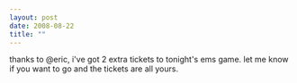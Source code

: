 ```yaml
---
layout: post
date: 2008-08-22
title: ""
---
```

thanks to @eric, i've got 2 extra tickets to tonight's ems game. let me know if you want to go and the tickets are all yours.